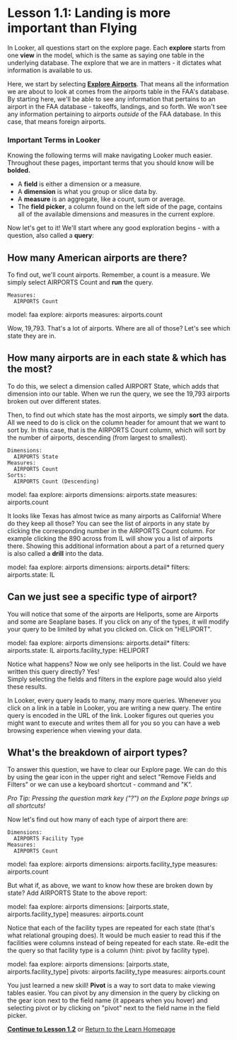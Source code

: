 # Lesson 1.1: Landing is more important than Flying

In Looker, all questions start on the explore page. Each **explore** starts from one **view** in the model, which is the same as saying one table in the underlying database. The explore that we are in matters - it dictates what information is available to us. 

Here, we start by selecting **[Explore Airports](/explore/faa/airports)**. That means all the information we are about to look at comes from the airports table in the FAA's database. By starting here, we'll be able to see any information that pertains to an airport in the FAA database - takeoffs, landings, and so forth. We won't see any information pertaining to airports *outside* of the FAA database. In this case, that means foreign airports. 

### Important Terms in Looker
Knowing the following terms will make navigating Looker much easier. Throughout these pages, important terms that you should know will be **bolded.**

- A **field** is either a dimension or a measure.
- A **dimension** is what you group or slice data by.
- A **measure** is an aggregate, like a count, sum or average.
- The **field picker**, a column found on the left side of the page, contains all of the available dimensions and measures in the current explore.

Now let's get to it! We'll start where any good exploration begins - with a question, also called a **query**:
<br />

## How many American airports are there?

To find out, we'll count airports. Remember, a count is a measure. We simply select AIRPORTS Count and **run** the query.

    Measures:  
      AIRPORTS Count


<look height="75">
  model: faa
  explore: airports
  measures: airports.count
</look>

Wow, 19,793.  That's a lot of airports.  Where are all of those?  Let's see which state they are in.  

## How many airports are in each state & which has the most? 

To do this, we select a dimension called AIRPORT State, which adds that dimension into our table. When we run the query, we see the 19,793 airports broken out over different states.

Then, to find out which state has the most airports, we simply **sort** the data. All we need to do is click on the column header for amount that we want to sort by. In this case, that is the AIRPORTS Count column, which will sort by the number of airports, descending (from largest to smallest).

    Dimensions: 
      AIRPORTS State
    Measures: 
      AIRPORTS Count  
    Sorts: 
      AIRPORTS Count (Descending)
 

<look height="200">
  model: faa
  explore: airports
  dimensions: airports.state
  measures: airports.count
</look>


It looks like Texas has almost twice as many airports as California! Where do they keep all those?  You can see the list of airports in any state by clicking the corresponding number in the AIRPORTS Count column. For example clicking the 890 across from IL will show you a list of airports there. Showing this additional information about a part of a returned query is also called a **drill** into the data.


<look height="200" width="100%">
  model: faa
  explore: airports
  dimensions: airports.detail*
  filters:
    airports.state: IL
</look>

## Can we just see a specific type of airport?

You will notice that some of the airports are Heliports, some are Airports and some are Seaplane bases.  If you click on any of the types,  it will modify your query to be limited by what you clicked on.  Click on "HELIPORT".  
 
<look height="200" width="100%">
  model: faa
  explore: airports
  dimensions: airports.detail*
  filters:
    airports.state: IL
    airports.facility_type: HELIPORT
</look>


Notice what happens? Now we only see heliports in the list.   Could we have written this query directly?  Yes!  
Simply selecting the fields and filters in the explore page would also yield these results.

In Looker, every query leads to many, many more queries. Whenever you click on a link in a table in Looker, you are writing a new query.  The entire query is encoded in the URL of the link.  Looker figures out queries you might want to execute and writes them all for you so you can have a web browsing experience when viewing your data.

## What's the breakdown of airport types?

To answer this question, we have to clear our Explore page. We can do this by using the gear icon in the upper right and select "Remove Fields and Filters" or we can use a keyboard shortcut - command and "K". 

*Pro Tip: Pressing the question mark key ("?") on the Explore page brings up all shortcuts!* 

Now let's find out how many of each type of airport there are:

    Dimensions: 
      AIRPORTS Facility Type
    Measures: 
      AIRPORTS Count
 

<look height="200" width="100%">
  model: faa
  explore: airports
  dimensions: airports.facility_type
  measures: airports.count
</look>

But what if, as above, we want to know how these are broken down by state? Add AIRPORTS State to the above report:

<look height="200" width="100%">
  model: faa
  explore: airports
  dimensions: [airports.state, airports.facility_type]
  measures: airports.count
</look>

Notice that each of the facility types are repeated for each state (that's what relational grouping does).  It would be much easier to read this if the facilities were columns instead of being repeated for each state. Re-edit the the query so that facility type is a column (hint: pivot by facility type).  

<look height="300" width="100%">
  model: faa
  explore: airports
  dimensions: [airports.state, airports.facility_type]
  pivots: airports.facility_type
  measures: airports.count
</look>

You just learned a new skill! **Pivot** is a way to sort data to make viewing tables easier. You can pivot by any dimension in the query by clicking on the gear icon next to the field name (it appears when you hover) and selecting pivot or by clicking on "pivot" next to the field name in the field picker.


 [**Continue to Lesson 1.2**](001_fly_away_home.md) or [Return to the Learn Homepage](/stories/lookml_design_patterns/000_index.md)